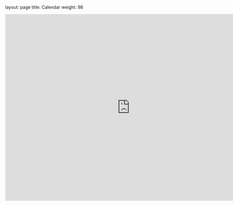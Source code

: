 layout: page
title: Calendar
weight: 98

<iframe src="https://calendar.google.com/calendar/embed?height=600&amp;wkst=1&amp;bgcolor=%23ffffff&amp;ctz=America%2FDenver&amp;src=YXNwZW4xMWNvbW11bmljYXRpb25zQGdtYWlsLmNvbQ&amp;color=%23039BE5&amp;showNav=0&amp;showCalendars=0&amp;showPrint=0&amp;showTabs=0&amp;mode=AGENDA&amp;showTz=0&amp;showDate=0" style="border-width:0" width="800" height="600" frameborder="0" scrolling="no"></iframe>
